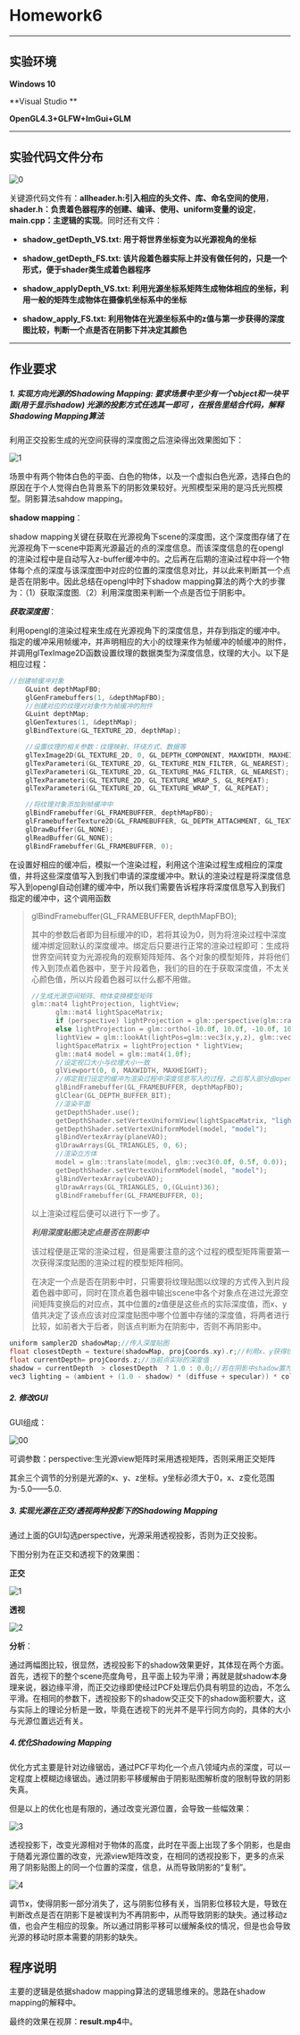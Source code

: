 # Homework6
---
## 实验环境
**Windows 10** 

**Visual Studio **

**OpenGL4.3+GLFW+ImGui+GLM**

---

## 实验代码文件分布

![0](assets/0.PNG)



关键源代码文件有：**allheader.h:引入相应的头文件、库、命名空间的使用**，**shader.h：负责着色器程序的创建、编译、使用、uniform变量的设定**，**main.cpp：主逻辑的实现**。同时还有文件：

+ **shadow_getDepth_VS.txt: 用于将世界坐标变为以光源视角的坐标**

+ **shadow_getDepth_FS.txt: 该片段着色器实际上并没有做任何的，只是一个形式，便于shader类生成着色器程序**
+ **shadow_applyDepth_VS.txt: 利用光源坐标系矩阵生成物体相应的坐标，利用一般的矩阵生成物体在摄像机坐标系中的坐标**
+ **shadow_apply_FS.txt: 利用物体在光源坐标系中的z值与第一步获得的深度图比较，判断一个点是否在阴影下并决定其颜色**

---

## 作业要求

##### 1. 实现方向光源的Shadowing Mapping: 要求场景中至少有一个object和一块平面(用于显示shadow) 光源的投影方式任选其一即可 ，在报告里结合代码，解释Shadowing Mapping算法 

利用正交投影生成的光空间获得的深度图之后渲染得出效果图如下：

![1](assets/1.PNG)

场景中有两个物体白色的平面、白色的物体，以及一个虚拟白色光源，选择白色的原因在于个人觉得白色背景系下的阴影效果较好。光照模型采用的是冯氏光照模型。阴影算法sahdow mapping。

**shadow mapping**：

shadow mapping关键在获取在光源视角下scene的深度图，这个深度图存储了在光源视角下一scene中距离光源最近的点的深度信息。而该深度信息的在opengl的渲染过程中是自动写入z-buffer缓冲中的。之后再在后期的渲染过程中将一个物体每个点的深度与该深度图中对应的位置的深度信息对比，并以此来判断其一个点是否在阴影中。因此总结在opengl中时下shadow mapping算法的两个大的步骤为：（1）获取深度图.（2）利用深度图来判断一个点是否位于阴影中。

***获取深度图***：

利用opengl的渲染过程来生成在光源视角下的深度信息，并存到指定的缓冲中。指定的缓冲采用帧缓冲，并声明相应的大小的纹理来作为帧缓冲的帧缓冲的附件，并调用glTexImage2D函数设置纹理的数据类型为深度信息，纹理的大小。以下是相应过程：

```c++
//创建帧缓冲对象
	GLuint depthMapFBO;
	glGenFramebuffers(1, &depthMapFBO);
	//创建对应的纹理对对象作为帧缓冲的附件
	GLuint depthMap;
	glGenTextures(1, &depthMap);
	glBindTexture(GL_TEXTURE_2D, depthMap);

	//设置纹理的相关参数：纹理映射、环绕方式、数据等
	glTexImage2D(GL_TEXTURE_2D, 0, GL_DEPTH_COMPONENT, MAXWIDTH, MAXHEIGHT, 0, GL_DEPTH_COMPONENT, GL_FLOAT, NULL);
	glTexParameteri(GL_TEXTURE_2D, GL_TEXTURE_MIN_FILTER, GL_NEAREST);
	glTexParameteri(GL_TEXTURE_2D, GL_TEXTURE_MAG_FILTER, GL_NEAREST);
	glTexParameteri(GL_TEXTURE_2D, GL_TEXTURE_WRAP_S, GL_REPEAT);
	glTexParameteri(GL_TEXTURE_2D, GL_TEXTURE_WRAP_T, GL_REPEAT);

	//将纹理对象添加到帧缓冲中
	glBindFramebuffer(GL_FRAMEBUFFER, depthMapFBO);
	glFramebufferTexture2D(GL_FRAMEBUFFER, GL_DEPTH_ATTACHMENT, GL_TEXTURE_2D, depthMap, 0);
	glDrawBuffer(GL_NONE);
	glReadBuffer(GL_NONE);
	glBindFramebuffer(GL_FRAMEBUFFER, 0);
```

在设置好相应的缓冲后，模拟一个渲染过程，利用这个渲染过程生成相应的深度值，并将这些深度值写入到我们申请的深度缓冲中。默认的渲染过程是将深度信息写入到opengl自动创建的缓冲中，所以我们需要告诉程序将深度信息写入到我们指定的缓冲中，这个调用函数

> glBindFramebuffer(GL_FRAMEBUFFER, depthMapFBO);
>
> 其中的参数后者即为目标缓冲的ID，若将其设为0，则为将渲染过程中深度缓冲绑定回默认的深度缓冲。绑定后只要进行正常的渲染过程即可：生成将世界空间转变为光源视角的观察矩阵矩阵、各个对象的模型矩阵，并将他们传入到顶点着色器中，至于片段着色，我们的目的在于获取深度值，不太关心颜色值，所以片段着色器可以什么都不用做。
>
> ```c++
> //生成光源空间矩阵、物体变换模型矩阵
> glm::mat4 lightProjection, lightView;
> 		glm::mat4 lightSpaceMatrix;
> 		if (perspective) lightProjection = glm::perspective(glm::radians(45.0f), (float)MAXWIDTH / (float)MAXHEIGHT, 0.1f, 7.5f);
> 		else lightProjection = glm::ortho(-10.0f, 10.0f, -10.0f, 10.0f, 1.0f, 7.5f);
> 		lightView = glm::lookAt(lightPos=glm::vec3(x,y,z), glm::vec3(0.0f), glm::vec3(0.0, 1.0, 0.0));
> 		lightSpaceMatrix = lightProjection * lightView;
> 		glm::mat4 model = glm::mat4(1.0f);
> 		//设定视口大小与纹理大小一致
> 		glViewport(0, 0, MAXWIDTH, MAXHEIGHT);
> 		//绑定我们设定的缓冲为渲染过程中深度信息写入的过程，之后写入部分由opengl去完成
> 		glBindFramebuffer(GL_FRAMEBUFFER, depthMapFBO);
> 		glClear(GL_DEPTH_BUFFER_BIT);
> 		//渲染平面
> 		getDepthShader.use();
> 		getDepthShader.setVertexUniformView(lightSpaceMatrix, "lightSpaceMatrix");
> 		getDepthShader.setVertexUniformModel(model, "model");
> 		glBindVertexArray(planeVAO);
> 		glDrawArrays(GL_TRIANGLES, 0, 6);
> 		//渲染立方体
> 		model = glm::translate(model, glm::vec3(0.0f, 0.5f, 0.0));
> 		getDepthShader.setVertexUniformModel(model, "model");
> 		glBindVertexArray(cubeVAO);
> 		glDrawArrays(GL_TRIANGLES, 0,(GLuint)36);
> 		glBindFramebuffer(GL_FRAMEBUFFER, 0);
> ```
>
> 以上渲染过程后便可以进行下一步了。
>
> ***利用深度贴图决定点是否在阴影中***
>
> 该过程便是正常的渲染过程，但是需要注意的这个过程的模型矩阵需要第一次获得深度贴图的渲染过程的模型矩阵相同。
>
> 在决定一个点是否在阴影中时，只需要将纹理贴图以纹理的方式传入到片段着色器中即可，同时在顶点着色器中输出scene中各个对象点在进过光源空间矩阵变换后的对应点，其中位置的z值便是这些点的实际深度值，而x、y值共决定了该点应该对应深度贴图中哪个位置中存储的深度值，将两者进行比较，如前者大于后者，则该点判断为在阴影中，否则不再阴影中。

```c++
uniform sampler2D shadowMap;//传入深度贴图
float closestDepth = texture(shadowMap, projCoords.xy).r;//利用x、y获得纹理贴图中距离光源最近的深度值
float currentDepth= projCoords.z;//当前点实际的深度值
shadow = currentDepth  > closestDepth  ? 1.0 : 0.0;//若在阴影中shadow置为1，否则为0
vec3 lighting = (ambient + (1.0 - shadow) * (diffuse + specular)) * color;//shadow参与到光照颜色计算->若shadow=1，在阴影中，则该点无漫反射和镜面反射。
```



##### 2. 修改GUI 

GUI组成：

![00](assets/00.PNG)

可调参数：perspective:生光源view矩阵时采用透视矩阵，否则采用正交矩阵

其余三个调节的分别是光源的x、y、z坐标。y坐标必须大于0，x、z变化范围为-5.0——5.0.

##### 3. 实现光源在正交/透视两种投影下的Shadowing Mapping 

通过上面的GUI勾选perspective，光源采用透视投影，否则为正交投影。

下图分别为在正交和透视下的效果图：

**正交**

![1](assets/1-1557759523869.PNG)

**透视**

![2](assets/2.PNG)

**分析**：

通过两幅图比较，很显然，透视投影下的shadow效果更好，其体现在两个方面。首先，透视下的整个scene亮度角号，且平面上较为平滑；再就是就shadow本身理来说，器边缘平滑，而正交边缘即使经过PCF处理后仍具有明显的边齿，不怎么平滑。在相同的参数下，透视投影下的shadow交正交下的shadow面积要大，这与实际上的理论分析是一致，毕竟在透视下的光并不是平行同方向的，具体的大小与光源位置远近有关。

##### 4.优化Shadowing Mapping 

优化方式主要是针对边缘锯齿，通过PCF平均化一个点八领域内点的深度，可以一定程度上模糊边缘锯齿。通过阴影平移缓解由于阴影贴图解析度的限制导致的阴影失真。

但是以上的优化也是有限的，通过改变光源位置，会导致一些幅效果：

![3](assets/3.PNG)

透视投影下，改变光源相对于物体的高度，此时在平面上出现了多个阴影，也是由于随着光源位置的改变，光源view矩阵改变，在相同的透视投影下，更多的点采用了阴影贴图上的同一个位置的深度，信息，从而导致阴影的“复制”。

![4](assets/4.PNG)

调节x，使得阴影一部分消失了，这与阴影位移有关，当阴影位移较大是，导致在判断改点是否在阴影下是被误判为不再阴影中，从而导致阴影的缺失。通过移动z值，也会产生相应的现象。所以通过阴影平移可以缓解条纹的情况，但是也会导致光源的移动时原本需要的阴影的缺失。

## 程序说明

主要的逻辑是依据shadow mapping算法的逻辑思维来的。思路在shadow mapping的解释中。

最终的效果在视屏：**result.mp4**中。

